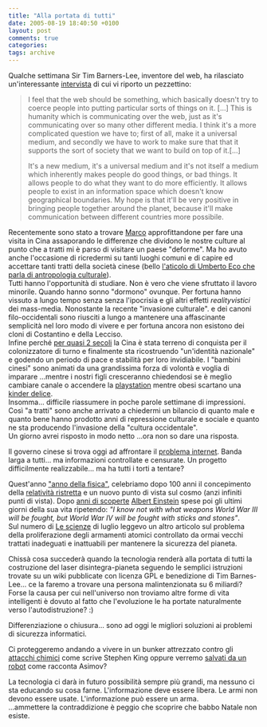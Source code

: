 ```yaml
---
title: "Alla portata di tutti"
date: 2005-08-19 18:40:50 +0100
layout: post
comments: true
categories:
tags: archive
---
```


Qualche settimana Sir Tim Barners-Lee, inventore del web, ha rilasciato un'interessante [intervista](http://news.bbc.co.uk/1/hi/technology/4132752.stm) di cui vi riporto un pezzettino:

> I feel that the web should be something, which basically doesn't try to coerce people into putting particular sorts of things on it. [...] This is humanity which is communicating over the web, just as it's communicating over so many other different media. I think it's a more complicated question we have to; first of all, make it a universal medium, and secondly we have to work to make sure that that it supports the sort of society that we want to build on top of it.[...]
>
> It's a new medium, it's a universal medium and it's not itself a medium which inherently makes people do good things, or bad things. It allows people to do what they want to do more efficiently. It allows people to exist in an information space which doesn't know geographical boundaries. My hope is that it'll be very positive in bringing people together around the planet, because it'll make communication between different countries more possibile.

Recentemente sono stato a trovare [Marco](http://www.sofarsogeek.org/blog/) approfittandone per fare una visita in Cina assaporando le differenze che dividono le nostre culture al punto che a tratti mi è parso di visitare un paese "deforme". Ma ho avuto anche l'occasione di ricredermi su tanti luoghi comuni e di capire ed accettare tanti tratti della società cinese (bello [l'aticolo di Umberto Eco che parla di antropologia culturale](http://www.repubblica.it/online/mondo/idee/eco/eco.html)).  
Tutti hanno l'opportunità di studiare. Non è vero che viene sfruttato il lavoro minorile. Quando hanno sonno "dormono" ovunque. Per fortuna hanno vissuto a lungo tempo senza senza l'ipocrisia e gli altri effetti _realityvistici_ dei mass-media. Nonostante la recente "invasione culturale". e dei canoni filo-occidentali sono riusciti a lungo a mantenere una affascinante semplicità nel loro modo di vivere e per fortuna ancora non esistono dei cloni di Costantino e della Lecciso.  
Infine perché [per quasi 2 secoli](http://en.wikipedia.org/wiki/History_of_China#Qing_Dynasty) la Cina è stata terreno di conquista per il colonizzatore di turno e finalmente sta ricostruendo "un'identità nazionale" e godendo un periodo di pace e stabilità per loro invidiabile. I "bambini cinesi" sono animati da una grandissima forza di volontà e voglia di imparare ...mentre i nostri figli cresceranno chiedendosi se è meglio cambiare canale o accendere la [playstation](http://www.us.playstation.com/psp.aspx) mentre obesi scartano una [kinder delice](http://chocolat.com/browseproducts/KINDER-Delice.HTML).  
Insomma... difficile riassumere in poche parole settimane di impressioni. Così "a tratti" sono anche arrivato a chiedermi un bilancio di quanto male e quanto bene hanno prodotto anni di repressione culturale e sociale e quanto ne sta producendo l'invasione della "cultura occidentale".  
Un giorno avrei risposto in modo netto ...ora non so dare una risposta.

Il governo cinese si trova oggi ad affrontare il [problema internet](http://www.slate.com/id/2122270/). Banda larga a tutti... ma informazioni controllate e censurate. Un progetto difficilmente realizzabile... ma ha tutti i torti a tentare?

Quest'anno ["anno della fisica"](http://en.wikipedia.org/wiki/World_Year_of_Physics_2005), celebriamo dopo 100 anni il concepimento della [relatività ristretta](http://en.wikipedia.org/wiki/Special_theory_of_relativity) e un nuovo punto di vista sul cosmo (anzi infiniti punti di vista). Dopo [anni di scoperte](http://www.pbs.org/wgbh/nova/einstein/) [Albert Einstein](http://en.wikiquote.org/wiki/Albert_Einstein) spese poi gli ultimi giorni della sua vita ripetendo: _"I know not with what weapons World War III will be fought, but World War IV will be fought with sticks and stones"_.  
Sul numero di [Le scienze](http://www.lescienze.it/) di luglio leggevo un altro articolo sul problema della proliferazione degli armamenti atomici controllato da ormai vecchi trattati inadeguati e inattuabili per mantenere la sicurezza del pianeta.

Chissà cosa succederà quando la tecnologia renderà alla portata di tutti la costruzione del laser disintegra-pianeta seguendo le semplici istruzioni trovate su un wiki pubblicate con licenza GPL e benedizione di Tim Barnes-Lee... ce la faremo a trovare una persona malintenzionata su 6 miliardi?
Forse la causa per cui nell'universo non troviamo altre forme di vita intelligenti è dovuto al fatto che l'evoluzione le ha portate naturalmente verso l'autodistruzione? :)

Differenziazione o chiusura... sono ad oggi le migliori soluzioni ai problemi di sicurezza informatici.

Ci proteggeremo andando a vivere in un bunker attrezzato contro gli [attacchi chimici](http://en.wikipedia.org/wiki/The_Stand) come scrive Stephen King oppure verremo [salvati da un robot](http://en.wikipedia.org/wiki/R._Daneel_Olivaw) come racconta Asimov?

La tecnologia ci darà in futuro possibilità sempre più grandi, ma nessuno ci sta educando su cosa farne. L'informazione deve essere libera. Le armi non devono essere usate. L'informazione può essere un arma.  
...ammettere la contraddizione è peggio che scoprire che babbo Natale non esiste.
